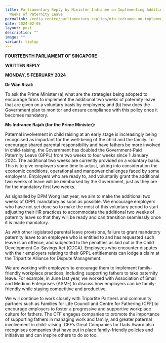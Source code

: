 ```yaml
---
title: Parliamentary Reply by Minister Indranee on Implementing Additional Two
  Weeks of Paternity Leave
permalink: /media-centre/parliamentary-replies/min-indranee-on-implementing-additional-two-weeks-of-gppl/
date: 2024-02-05
layout: post
description: ""
image: ""
variant: tiptap
---
```

<p><strong>FOURTEENTH PARLIAMENT OF SINGAPORE</strong>
</p>
<p><strong>WRITTEN REPLY</strong>
</p>
<p><strong>MONDAY, 5 FEBRUARY 2024</strong>
</p>
<p><strong>Dr Wan Rizal:</strong>
</p>
<p>To ask the Prime Minister (a) what are the strategies being adopted to
encourage firms to implement the additional two weeks of paternity leave
that are given on a voluntary basis by employers; and (b) how does the
Government plan to monitor and ensure compliance with this policy once
it becomes mandatory.</p>
<p><strong>Ms Indranee Rajah (for the Prime Minister):</strong>
</p>
<p>Paternal involvement in child raising at an early stage is increasingly
being recognised as important for the well-being of the child and the family.
To encourage shared parental responsibility and have fathers be more involved
in child-raising, the Government has doubled the Government-Paid Paternity
Leave (GPPL) from two weeks to four weeks since 1 January 2024. The additional
two weeks are currently provided on a voluntary basis. This is to give
employers some time to adjust, taking into consideration the economic conditions,
operational and manpower challenges faced by some employers. Employers
who are ready to, and voluntarily grant the additional two weeks of leave
will be reimbursed by the Government, just as they are for the mandatory
first two weeks.</p>
<p>As signalled by DPM Wong last year, we aim to make the additional two
weeks of GPPL mandatory as soon as possible. We encourage employers who
have not yet done so to make the most of this voluntary period to start
adjusting their HR practices to accommodate the additional two weeks of
paternity leave so that they will be ready and can transition seamlessly
once it is made mandatory.</p>
<p>As with other legislated parental leave provisions, failure to grant mandatory
paternity leave to an employee who is entitled to and has requested such
leave is an offence, and subjected to the penalties as laid out in the
Child Development Co-Savings Act (CDCA). Employees who encounter disputes
with their employers relating to their GPPL entitlements can lodge a claim
at the Tripartite Alliance for Dispute Management.</p>
<p>We are working with employers to encourage them to implement family-friendly
workplace practices, including supporting fathers to take paternity leave.
For example, in June last year, we worked with Association of Small and
Medium Enterprises (ASME) to discuss how employers can be family-friendly
while staying competitive and productive.</p>
<p>We will continue to work closely with Tripartite Partners and community
partners such as Families for Life Council and Centre for Fathering (CFF)
to encourage employers to foster a progressive and supportive workplace
culture for fathers. The CFF engages companies to promote the importance
of supporting fathers in managing work and family, and greater paternal
involvement in child-raising. CFF’s Great Companies for Dads Award also
recognises companies that have put in place family-friendly policies and
initiatives and can inspire others to do so too.</p>